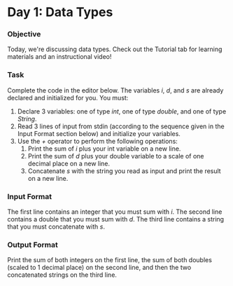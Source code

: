 # Day 1: Data Types

### Objective 
Today, we're discussing data types. Check out the Tutorial tab for learning materials and an instructional video!

### Task 
Complete the code in the editor below. The variables *i*, *d*, and  *s* are already declared and initialized for you. You must:

1. Declare 3 variables: one of type *int*, one of type *double*, and one of type *String*.
2. Read 3 lines of input from stdin (according to the sequence given in the Input Format section below) and initialize your  variables.
3. Use the *+* operator to perform the following operations: 
    1. Print the sum of *i* plus your int variable on a new line.
    2. Print the sum of *d* plus your double variable to a scale of one decimal place on a new line.
    3. Concatenate *s* with the string you read as input and print the result on a new line.


### Input Format

The first line contains an integer that you must sum with *i*. 
The second line contains a double that you must sum with *d*. 
The third line contains a string that you must concatenate with *s*.

### Output Format

Print the sum of both integers on the first line, the sum of both doubles (scaled to 1 decimal place) on the second line, and then the two concatenated strings on the third line.